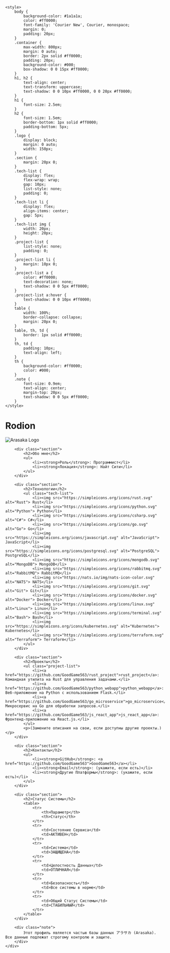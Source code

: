     <style>
        body {
            background-color: #1a1a1a;
            color: #ff0000;
            font-family: 'Courier New', Courier, monospace;
            margin: 0;
            padding: 20px;
        }
        .container {
            max-width: 800px;
            margin: 0 auto;
            border: 2px solid #ff0000;
            padding: 20px;
            background-color: #000;
            box-shadow: 0 0 15px #ff0000;
        }
        h1, h2 {
            text-align: center;
            text-transform: uppercase;
            text-shadow: 0 0 10px #ff0000, 0 0 20px #ff0000;
        }
        h1 {
            font-size: 2.5em;
        }
        h2 {
            font-size: 1.5em;
            border-bottom: 1px solid #ff0000;
            padding-bottom: 5px;
        }
        .logo {
            display: block;
            margin: 0 auto;
            width: 150px;
        }
        .section {
            margin: 20px 0;
        }
        .tech-list {
            display: flex;
            flex-wrap: wrap;
            gap: 10px;
            list-style: none;
            padding: 0;
        }
        .tech-list li {
            display: flex;
            align-items: center;
            gap: 5px;
        }
        .tech-list img {
            width: 20px;
            height: 20px;
        }
        .project-list {
            list-style: none;
            padding: 0;
        }
        .project-list li {
            margin: 10px 0;
        }
        .project-list a {
            color: #ff0000;
            text-decoration: none;
            text-shadow: 0 0 5px #ff0000;
        }
        .project-list a:hover {
            text-shadow: 0 0 10px #ff0000;
        }
        table {
            width: 100%;
            border-collapse: collapse;
            margin: 20px 0;
        }
        table, th, td {
            border: 1px solid #ff0000;
        }
        th, td {
            padding: 10px;
            text-align: left;
        }
        th {
            background-color: #ff0000;
            color: #000;
        }
        .note {
            font-size: 0.9em;
            text-align: center;
            margin-top: 20px;
            text-shadow: 0 0 5px #ff0000;
        }
    </style>

<body>
    <div class="container">
        <h1>Rodion</h1>
        <img src="https://example.com/arasaka-glitch-logo.png" alt="Arasaka Logo" class="logo">

        <div class="section">
            <h2>Обо мне</h2>
            <ul>
                <li><strong>Роль</strong>: Программист</li>
                <li><strong>Локация</strong>: Найт Сити</li>
            </ul>
        </div>

        <div class="section">
            <h2>Технологии</h2>
            <ul class="tech-list">
                <li><img src="https://simpleicons.org/icons/rust.svg" alt="Rust"> Rust</li>
                <li><img src="https://simpleicons.org/icons/python.svg" alt="Python"> Python</li>
                <li><img src="https://simpleicons.org/icons/csharp.svg" alt="C#"> C#</li>
                <li><img src="https://simpleicons.org/icons/go.svg" alt="Go"> Go</li>
                <li><img src="https://simpleicons.org/icons/javascript.svg" alt="JavaScript"> JavaScript</li>
                <li><img src="https://simpleicons.org/icons/postgresql.svg" alt="PostgreSQL"> PostgreSQL</li>
                <li><img src="https://simpleicons.org/icons/mongodb.svg" alt="MongoDB"> MongoDB</li>
                <li><img src="https://simpleicons.org/icons/rabbitmq.svg" alt="RabbitMQ"> RabbitMQ</li>
                <li><img src="https://nats.io/img/nats-icon-color.svg" alt="NATS"> NATS</li>
                <li><img src="https://simpleicons.org/icons/git.svg" alt="Git"> Git</li>
                <li><img src="https://simpleicons.org/icons/docker.svg" alt="Docker"> Docker</li>
                <li><img src="https://simpleicons.org/icons/linux.svg" alt="Linux"> Linux</li>
                <li><img src="https://simpleicons.org/icons/terminal.svg" alt="Bash"> Bash</li>
                <li><img src="https://simpleicons.org/icons/kubernetes.svg" alt="Kubernetes"> Kubernetes</li>
                <li><img src="https://simpleicons.org/icons/terraform.svg" alt="Terraform"> Terraform</li>
            </ul>
        </div>

        <div class="section">
            <h2>Проекты</h2>
            <ul class="project-list">
                <li><a href="https://github.com/GoodGame563/rust_project">rust_project</a>: Командная утилита на Rust для управления задачами.</li>
                <li><a href="https://github.com/GoodGame563/python_webapp">python_webapp</a>: Веб-приложение на Python с использованием Flask.</li>
                <li><a href="https://github.com/GoodGame563/go_microservice">go_microservice</a>: Микросервис на Go для обработки запросов.</li>
                <li><a href="https://github.com/GoodGame563/js_react_app">js_react_app</a>: Фронтенд-приложение на React.js.</li>
            </ul>
            <p>(Замените описания на свои, если доступны другие проекты.)</p>
        </div>

        <div class="section">
            <h2>Контакты</h2>
            <ul>
                <li><strong>GitHub</strong>: <a href="https://github.com/GoodGame563">GoodGame563</a></li>
                <li><strong>Email</strong>: (укажите, если есть)</li>
                <li><strong>Другие Платформы</strong>: (укажите, если есть)</li>
            </ul>
        </div>

        <div class="section">
            <h2>Статус Системы</h2>
            <table>
                <tr>
                    <th>Параметр</th>
                    <th>Статус</th>
                </tr>
                <tr>
                    <td>Состояние Сервиса</td>
                    <td>АКТИВЕН</td>
                </tr>
                <tr>
                    <td>Система</td>
                    <td>ЗАЩИЩЕНА</td>
                </tr>
                <tr>
                    <td>Целостность Данных</td>
                    <td>ОТЛИЧНАЯ</td>
                </tr>
                <tr>
                    <td>Безопасность</td>
                    <td>Все системы в норме</td>
                </tr>
                <tr>
                    <td>Общий Статус Системы</td>
                    <td>СТАБИЛЬНЫЙ</td>
                </tr>
            </table>
        </div>

        <div class="note">
            Этот профиль является частью базы данных アラサカ (Arasaka). Все данные подлежат строгому контролю и защите.
        </div>
    </div>
</body>

